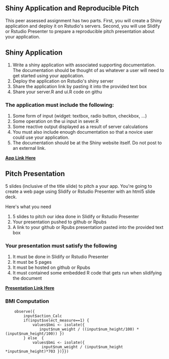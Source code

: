 ## Shiny Application and Reproducible Pitch

This peer assessed assignment has two parts. First, you will create a Shiny application and deploy it on Rstudio's servers. Second, you will use Slidify or Rstudio Presenter to prepare a reproducible pitch presentation about your application.

## Shiny Application

1. Write a shiny application with associated supporting documentation. The documentation should be thought of as whatever a user will need to get started using your application.
2. Deploy the application on Rstudio's shiny server
3. Share the application link by pasting it into the provided text box
4. Share your server.R and ui.R code on githu

### The application must include the following:

1. Some form of input (widget: textbox, radio button, checkbox, ...)
2. Some operation on the ui input in sever.R
3. Some reactive output displayed as a result of server calculations
4. You must also include enough documentation so that a novice user could use your application.
5. The documentation should be at the Shiny website itself. Do not post to an external link.

**[App Link Here](https://kushsarathchandra.shinyapps.io/BMIShinyApp/)**

## Pitch Presentation

5 slides (inclusive of the title slide)  to pitch a your app. You're going to create a web page using Slidify or Rstudio Presenter with an html5 slide deck.

Here's what you need

1. 5 slides to pitch our idea done in Slidify or Rstudio Presenter
2. Your presentation pushed to github or Rpubs
3. A link to your github or Rpubs presentation pasted into the provided text box

### Your presentation must satisfy the following

1. It must be done in Slidify or Rstudio Presenter
2. It must be 5 pages
3. It must be hosted on github or Rpubs
4. It must contained some embedded R code that gets run when slidifying the document


**[Presentation Link Here](https://ckushaan.github.io/ShinyApp/SlidyPres.html)**

### BMI Computation
``` 
    observe({
        input$action_Calc
        if(input$select_measure==1) {
            values$bmi <- isolate({
               input$num_weight / ((input$num_height/100) *(input$num_height/100)) })
        } else  {
            values$bmi <- isolate({
                input$num_weight / (input$num_height *input$num_height)*703 })}})
```
